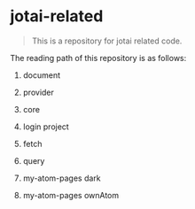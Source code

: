 # jotai-related

> This is a repository for jotai related code.

The reading path of this repository is as follows:

1. document 

2. provider

3. core

4. login project

5. fetch

6. query

7. my-atom-pages dark

8. my-atom-pages ownAtom


